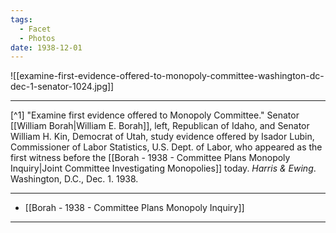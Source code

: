 ```yaml
---
tags:
  - Facet
  - Photos
date: 1938-12-01
---
```

![[examine-first-evidence-offered-to-monopoly-committee-washington-dc-dec-1-senator-1024.jpg]]

---

[^1] "Examine first evidence offered to Monopoly Committee." Senator [[William Borah|William E. Borah]], left, Republican of Idaho, and Senator William H. Kin, Democrat of Utah, study evidence offered by Isador Lubin, Commissioner of Labor Statistics, U.S. Dept. of Labor, who appeared as the first witness before the [[Borah - 1938 - Committee Plans Monopoly Inquiry|Joint Committee Investigating Monopolies]] today. *Harris & Ewing*. Washington, D.C., Dec. 1. 1938.

---

- [[Borah - 1938 - Committee Plans Monopoly Inquiry]] 

--- 
